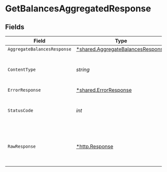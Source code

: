 # GetBalancesAggregatedResponse


## Fields

| Field                                                                                        | Type                                                                                         | Required                                                                                     | Description                                                                                  |
| -------------------------------------------------------------------------------------------- | -------------------------------------------------------------------------------------------- | -------------------------------------------------------------------------------------------- | -------------------------------------------------------------------------------------------- |
| `AggregateBalancesResponse`                                                                  | [*shared.AggregateBalancesResponse](../../../pkg/models/shared/aggregatebalancesresponse.md) | :heavy_minus_sign:                                                                           | OK                                                                                           |
| `ContentType`                                                                                | *string*                                                                                     | :heavy_check_mark:                                                                           | HTTP response content type for this operation                                                |
| `ErrorResponse`                                                                              | [*shared.ErrorResponse](../../../pkg/models/shared/errorresponse.md)                         | :heavy_minus_sign:                                                                           | Error                                                                                        |
| `StatusCode`                                                                                 | *int*                                                                                        | :heavy_check_mark:                                                                           | HTTP response status code for this operation                                                 |
| `RawResponse`                                                                                | [*http.Response](https://pkg.go.dev/net/http#Response)                                       | :heavy_check_mark:                                                                           | Raw HTTP response; suitable for custom response parsing                                      |